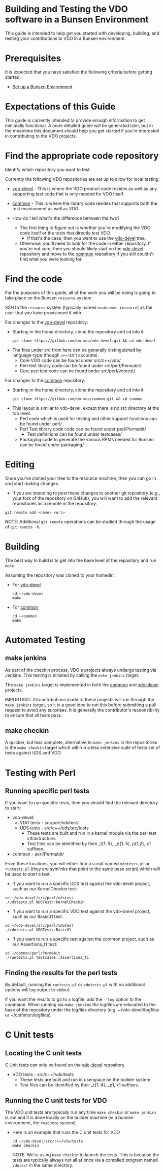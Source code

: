 # Building and Testing the VDO software in a Bunsen Environment

This guide is intended to help get you started with developing, building, and testing your contributions to VDO in a Bunsen environment.

# Prerequisites

It is expected that you have satisfied the following criteria before getting started:

* [Set up a Bunsen Environment](Getting_Started.md)

# Expectations of this Guide

This guide is currently intended to provide enough information to get minimally functional.  A more detailed guide will be generated later, but in the meantime this document should help you get started if you're interested in contributing to the VDO projects.

# Find the appropriate code repository

Identify which repository you want to test.

Currently the following VDO repositories are set up to allow for local testing:
* [vdo-devel](https://github.com/dm-vdo/vdo-devel) - This is where the VDO product code resides as well as any supporting test code that is only needed for VDO itself.
* [common](https://github.com/dm-vdo/common) - This is where the library code resides that supports both the test environment as well as VDO.

* How do I tell what's the difference between the two?
  * The first thing to figure out is whether you're modifying the VDO code itself or the tests that directly test VDO.
    * If that's the case, then you want to use the [vdo-devel](https://github.com/dm-vdo/vdo-devel) tree.
  * Otherwise, you'll need to look for the code in either repository.  If you're not sure, then you should likely start on the [vdo-devel](https://github.com/dm-vdo/vdo-devel) repository and move to the [common](https://github.com/dm-vdo/common) repository if you still couldn't find what you were looking for.

# Find the code

For the purposes of this guide, all of the work you will be doing is going to take place on the Bunsen `resource` system.

SSH to the `resource` system (typically named `ossbunsen-resource`) as the user that you have provisioned it with.


For changes to the [vdo-devel](https://github.com/dm-vdo/vdo-devel) repository:

  * Starting in the home directory, clone the repository and cd into it
    ```
    git clone https://github.com/dm-vdo/vdo-devel.git && cd vdo-devel
    ```
  * The files under src from here can be generally distinguished by language-type (though `c++` isn't accurate).
    * Core VDO code can be found under src/c++/vdo/
    * Perl test library code can be found under src/perl/Permabit/
    * Core perl test code can be found under src/perl/vdotest/

For changes to the [common](https://github.com/dm-vdo/common) repository:

  * Starting in the home directory, clone the repository and cd into it
    ```
    git clone https://github.com/dm-vdo/common.git && cd common
    ```
  * This layout is similar to vdo-devel, except there is no src directory at the top level.
    * Perl code which is used for testing and other support functions can be found under perl/
    * Perl Test library code code can be found under perl/Permabit/
      * Test definitions can be found under testcases/
    * Packaging code to generate the various RPMs needed for Bunsen can be found under packaging/

# Editing

Once you've cloned your tree to the resource machine, then you can go in and start making changes.

  * If you are intending to post these changes to another git repository (e.g., your fork of the repository on GitHub), you will want to add the relevant repositories as a remote in the repository.
  ```
  git remote add <name> <url>
  ```
  NOTE: Additional `git remote` operations can be studied through the usage of `git remote -h`.

# Building

The best way to build is to get into the base level of the repository and run `make`.

Assuming the repository was cloned to your homedir:

  * For [vdo-devel](https://github.com/dm-vdo/vdo-devel)

    ```
    cd ~/vdo-devel
    make
    ```

  * For [common](https://github.com/dm-vdo/common)

    ```
    cd ~/common
    make
    ```

# Automated Testing

## make jenkins

As part of the checkin process, VDO's projects always undergo testing via Jenkins.  This testing is initiated by calling the `make jenkins` target.

The `make jenkins` target is implemented in both the [common](https://github.com/dm-vdo/common) and [vdo-devel](https://github.com/dm-vdo/vdo-devel) projects.

IMPORTANT: All contributions made to these projects will run through the `make jenkins` target, so it is a good idea to run this before submitting a pull request to avoid any surprises.  It is generally the contributor's responsibility to ensure that all tests pass.

## make checkin

A quicker, but less complete, alternative to `make jenkins` in the repositories is the `make checkin` target which will run a less extensive suite of tests set of tests against UDS and VDO.

# Testing with Perl

## Running specific perl tests

If you want to run specific tests, then you should find the relevant directory to start:
* vdo-devel:
  * VDO tests - src/perl/vdotest/
  * UDS tests - src/c++/uds/src/tests
    * These tests are built and run in a kernel module via the perl test infrastructure.
    * Test files can be identified by their _t{1..5}, _n{1..5}, p{1,2}, x1 suffixes.
* common - perl/Permabit/

From these locations, you will either find a script named `vdotests.pl` or `runtests.pl` (they are symlinks that point to the same base script) which will be used to start a test.

  * If you want to run a specific UDS test against the vdo-devel project, such as our KernelCheckin test:
  ```
  cd ~/vdo-devel/src/perl/udstest
  ./udstests.pl UDSTest::KernelCheckin
  ```

  * If you want to run a specific VDO test against the vdo-devel project, such as our Basic01 test:
  ```
  cd ~/vdo-devel/src/perl/vdotest
  ./vdotests.pl VDOTest::Basic01
  ```

  * If you want to run a specific test against the common project, such as our Assertions_t1 test:
  ```
  cd ~/common/perl/Permabit
  ./runtests.pl testcases::Assertions_t1
  ```

## Finding the results for the perl tests

By default, running the `runtests.pl` or `vdotests.pl` with no additional options will log output to stdout.  

If you want the results to go to a logfile, add the `--log` option to the command.  When running via `make jenkins` the logfiles are relocated to the base of the repository under the logfiles directory (e.g. ~/vdo-devel/logfiles or ~/common/logfiles)

# C Unit tests

## Locating the C unit tests

C Unit tests can only be found on the [vdo-devel](https://github.com/dm-vdo/vdo-devel) repository.

* VDO tests - src/c++/vdo/tests
  * These tests are built and run in userspace on the builder system.
  * Test files can be identified by their _t{1..4}, _p1, x1 suffixes.

## Running the C unit tests for VDO

The VDO unit tests are typically run any time `make checkin` or `make jenkins` is run and it is done locally on the builder machine (in a bunsen environment, the `resource` system)

* Here is an example that runs the C unit tests for VDO
  ```
  cd ~/vdo-devel/src/c++/vdo/tests
  make checkin
  ```

  NOTE: We're using `make checkin` to launch the tests.  This is because the tests are typically always run all at once via a compiled program named `vdotest` in the same directory.
